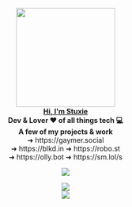 <p align="center">
  <img src="https://cdn.stuxiedev.net/media/2021/01/18155601/StuxieDev-Brand.png" width="200px">
  <br>
  <a href="https://stux.ie"><b>Hi, I'm Stuxie</b></a>
  <br>
  <b></> Dev & Lover ❤️ of all things tech 💻</b>
  <br>
  <b>A few of my projects & work</b>
  <br>
  ➜ https://gaymer.social
  <br>
  ➜ https://blkd.in  ➜ https://robo.st
  <br>
  ➜ https://olly.bot ➜ https://sm.lol/s
</p>

<p align="center">
  <img src="https://discord.c99.nl/widget/theme-2/454714967954817024.png">
</p>

<p align="center">
  <img src="https://hits.seeyoufarm.com/api/count/incr/badge.svg?url=https%3A%2F%2Fgithub.com%2FStuxieDev%2FStuxieDev">
  <br>
  <img src="https://github.stats.stuxapis.net/api?username=StuxieDev&show_icons=true&theme=radical">
</p>
